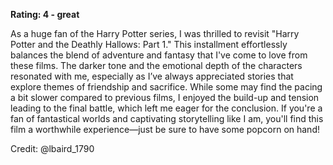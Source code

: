 **Rating: 4 - great**

As a huge fan of the Harry Potter series, I was thrilled to revisit "Harry Potter and the Deathly Hallows: Part 1." This installment effortlessly balances the blend of adventure and fantasy that I've come to love from these films. The darker tone and the emotional depth of the characters resonated with me, especially as I’ve always appreciated stories that explore themes of friendship and sacrifice. While some may find the pacing a bit slower compared to previous films, I enjoyed the build-up and tension leading to the final battle, which left me eager for the conclusion. If you're a fan of fantastical worlds and captivating storytelling like I am, you'll find this film a worthwhile experience—just be sure to have some popcorn on hand! 

Credit: @lbaird_1790